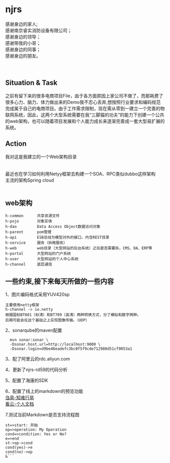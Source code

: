 # njrs

感谢身边的家人;<br>
感谢南京睿实消防设备有限公司；<br>
感谢身边的领导；<br>
感谢带我的小哥；<br>
感谢身边的同事；<br>
感谢身边的朋友。<br>
<br>
<br>
## Situation & Task

  之前有留下来的很多电商项目File，由于各方面原因上家公司不做了，而那耗费了很多心力、脑力、体力做出来的Demo我不忍心丢弃,想按照行业要求和编码规范完成属于自己的电商项目。由于工作需求限制，现在需从零到一建立一个完善的物联网系统，因此，这两个大型系统需要在我“三脚猫的功夫”的能力下创建一个公共的web架构，也可以随着项目发展和个人能力成长来逐渐完善成一套大型易扩展的系统。
<br>
## Action

我对这是我建立的一个Web架构目录<br>
<br>
<br>
最近也在学习如何利用Netyy框架去构建一个SOA、RPC类似dubbo这样架构<br>
主流的架构Spring cloud<br>
<br>
## web架构
```
h-common      共享资源文件
h-pojo        对象实体
h-dao         Data Access Object数据访问对象
h-parent	  pom管理
h-api         ESB总线为模型对外的接口，内含REST目录
h-service     服务（拆微服务）
h-web         web目录（大型网站的后台系统）之后是否需要拆，CMS、OA、ERP等
h-portal      大型网站的门户系统
h-user        大型网站的个人中心系统
h-channel     底层通信
```

## 一些约束,接下来每天所做的一些内容

1、图片编码格式采用YUV420sp
```
主要使用netty框架
h-channel -> io.netty
根据国标BT601（标清）和BT709（高清）两种转换方式，分了模拟和数字两种。
后期可能会在这个基础之上实现图像传输。（UDP）
```
2、sonarqube的maven配置
```
  mvn sonar:sonar \
  -Dsonar.host.url=http://localhost:9000 \
  -Dsonar.login=d9be46eadefc3bc0f5f9cde712980d51cf9053a1
```
3、配了阿里云的rdc.aliyun.com

4、更新了njrs-rd59的代码分析

5、配置了海康的SDK

6、配置了线上的markdown的预览功能  
[刍易-知难行易](http://3ae.store)  
[看云-个人文档](http://book.3ae.store)  

7.测试当前Markdown是否支持流程图
```flow
st=>start: 开始
op=>operation: My Operation
cond=>condition: Yes or No?
e=>end
st->op->cond
cond(yes)->e
cond(no)->op
&```


